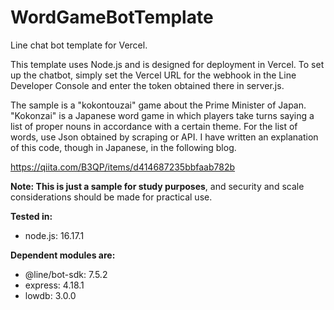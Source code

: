 # WordGameBotTemplate
 Line chat bot template for Vercel.

This template uses Node.js and is designed for deployment in Vercel.
To set up the chatbot, simply set the Vercel URL for the webhook in the Line Developer Console and enter the token obtained there in server.js.

The sample is a "kokontouzai" game about the Prime Minister of Japan.
"Kokonzai" is a Japanese word game in which players take turns saying a list of proper nouns in accordance with a certain theme.
For the list of words, use Json obtained by scraping or API.
I have written an explanation of this code, though in Japanese, in the following blog.

https://qiita.com/B3QP/items/d414687235bbfaab782b

<b>Note: This is just a sample for study purposes</b>, and security and scale considerations should be made for practical use.

<b>Tested in:</b>
- node.js: 16.17.1

<b>Dependent modules are:</b>
- @line/bot-sdk: 7.5.2
- express: 4.18.1
- lowdb: 3.0.0


